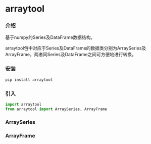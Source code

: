 # arraytool

### 介绍
基于numpy的Series及DataFrame数据结构。

arraytool包中对应于Series及DataFrame的数据类分别为ArraySeries及ArrayFrame，两者同Series及DataFrame之间可方便地进行转换。

### 安装

```python
pip install arraytool
```

### 引入

```python
import arraytool
from arraytool import ArraySeries, ArrayFrame
```

### ArraySeries

### ArrayFrame
